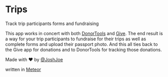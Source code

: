 # Trips
Track trip participants forms and fundraising

This app works in concert with both <a href="https://donortools.com">DonorTools</a> and <a href="http://c316.github.io/give/">Give</a>.
The end result is a way for your trip participants to fundraise for their trips as well as complete forms and upload their passport photo. And this all ties back to the Give app for donations and to DonorTools for tracking those donations.

Made with &hearts; by <a href="https://twitter.com/joshjoe">@JoshJoe</a>

written in <a href="https://meteor.com">Meteor</a>

